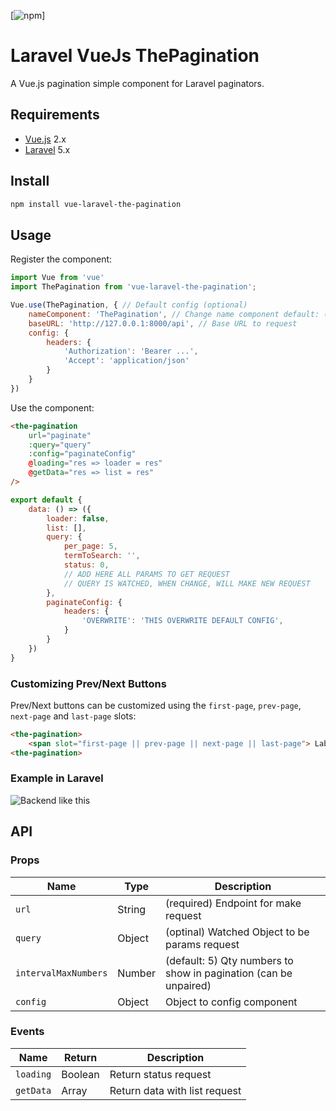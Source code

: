 [![npm](https://img.shields.io/npm/dt/vue-laravel-the-pagination.svg)]

# Laravel VueJs ThePagination
A Vue.js pagination simple component for Laravel paginators.

## Requirements

* [Vue.js](https://vuejs.org/) 2.x
* [Laravel](http://laravel.com/docs/) 5.x

## Install

```bash
npm install vue-laravel-the-pagination
```

## Usage

Register the component:

```javascript
import Vue from 'vue'
import ThePagination from 'vue-laravel-the-pagination';

Vue.use(ThePagination, { // Default config (optional)
    nameComponent: 'ThePagination', // Change name component default: (ThePagination or the-pagination)
    baseURL: 'http://127.0.0.1:8000/api', // Base URL to request
    config: {
        headers: { 
            'Authorization': 'Bearer ...',
            'Accept': 'application/json'
        }
    }
})
```

Use the component:

```html
<the-pagination 
    url="paginate"
    :query="query" 
    :config="paginateConfig"
    @loading="res => loader = res"
    @getData="res => list = res"
/>
```

```javascript
export default {
    data: () => ({
        loader: false,
        list: [],
        query: {
            per_page: 5,
            termToSearch: '',
            status: 0,
            // ADD HERE ALL PARAMS TO GET REQUEST
            // QUERY IS WATCHED, WHEN CHANGE, WILL MAKE NEW REQUEST
        },
        paginateConfig: {
            headers: { 
                'OVERWRITE': 'THIS OVERWRITE DEFAULT CONFIG',
            }
        }
    })
}
```

### Customizing Prev/Next Buttons

Prev/Next buttons can be customized using the `first-page`, `prev-page`, `next-page` and `last-page` slots:

```html
<the-pagination>
    <span slot="first-page || prev-page || next-page || last-page"> Label </span>
<the-pagination>
```

### Example in Laravel

![Backend like this](https://i.ibb.co/r5c1Z4f/Captura-de-Tela-2019-03-06-a-s-22-32-07.png) 

## API

### Props

| Name | Type | Description |
| --- | --- | --- |
| `url` | String | (required) Endpoint for make request
| `query` | Object | (optinal) Watched Object to be params request
| `intervalMaxNumbers` | Number | (default: 5) Qty numbers to show in pagination (can be unpaired)
| `config` | Object | Object to config component

### Events

| Name | Return | Description |
| --- | --- | --- |
| `loading` | Boolean | Return status request
| `getData` | Array | Return data with list request